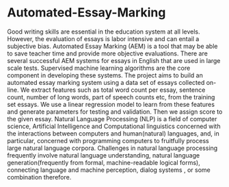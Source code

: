 # Automated-Essay-Marking

Good writing skills are essential in the education system at all levels. However,
the evaluation of essays is labor intensive and can entail a subjective bias.
Automated Essay Marking (AEM) is a tool that may be able to save teacher time
and provide more objective evaluations. There are several successful AEM
systems for essays in English that are used in large scale tests. Supervised
machine learning algorithms are the core component in developing these systems.
The project aims to build an automated essay marking system using a data set of
essays collected on-line. We extract features such as total word count per essay,
sentence count, number of long words, part of speech counts etc, from the training
set essays. We use a linear regression model to learn from these features and
generate parameters for testing and validation. Then we assign score to the given
essay. Natural Language Processing (NLP) is a field of computer science,
Artificial Intelligence and Computational linguistics concerned with the
interactions between computers and human(natural) languages, and, in particular,
concerned with programming computers to fruitfully process large natural
language corpora. Challenges in natural language processing frequently involve
natural language understanding, natural language generation(frequently from
formal, machine-readable logical forms), connecting language and machine
perception, dialog systems , or some combination therefore.
